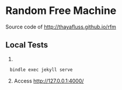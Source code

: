 # Random Free Machine
Source code of http://thayafluss.github.io/rfm



## Local Tests
1.
```bash
　bindle exec jekyll serve
```
2. Access http://127.0.0.1:4000/

